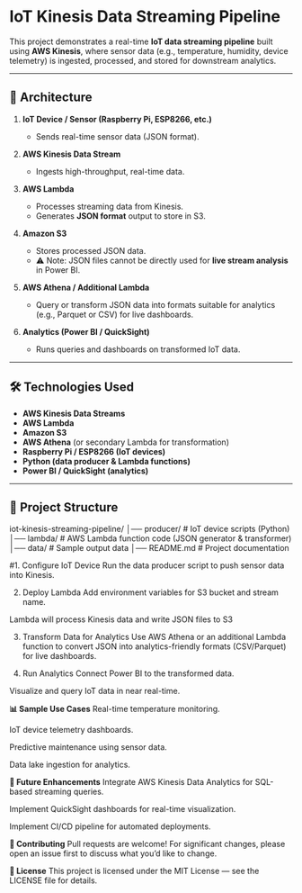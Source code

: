 # IoT Kinesis Data Streaming Pipeline

This project demonstrates a real-time **IoT data streaming pipeline** built using **AWS Kinesis**, where sensor data (e.g., temperature, humidity, device telemetry) is ingested, processed, and stored for downstream analytics.

---

## 🚀 Architecture

1. **IoT Device / Sensor (Raspberry Pi, ESP8266, etc.)**
   - Sends real-time sensor data (JSON format).

2. **AWS Kinesis Data Stream**
   - Ingests high-throughput, real-time data.

3. **AWS Lambda**
   - Processes streaming data from Kinesis.
   - Generates **JSON format** output to store in S3.

4. **Amazon S3**
   - Stores processed JSON data.
   - ⚠️ Note: JSON files cannot be directly used for **live stream analysis** in Power BI.

5. **AWS Athena / Additional Lambda**
   - Query or transform JSON data into formats suitable for analytics (e.g., Parquet or CSV) for live dashboards.

6. **Analytics (Power BI / QuickSight)**
   - Runs queries and dashboards on transformed IoT data.

---

## 🛠️ Technologies Used
- **AWS Kinesis Data Streams**
- **AWS Lambda**
- **Amazon S3**
- **AWS Athena** (or secondary Lambda for transformation)
- **Raspberry Pi / ESP8266 (IoT devices)**
- **Python (data producer & Lambda functions)**
- **Power BI / QuickSight (analytics)**

---

## 📂 Project Structure
iot-kinesis-streaming-pipeline/
│── producer/ # IoT device scripts (Python)
│── lambda/ # AWS Lambda function code (JSON generator & transformer)
│── data/ # Sample output data
│── README.md # Project documentation

#1. Configure IoT Device
Run the data producer script to push sensor data into Kinesis.

2. Deploy Lambda
Add environment variables for S3 bucket and stream name.

Lambda will process Kinesis data and write JSON files to S3

3. Transform Data for Analytics
Use AWS Athena or an additional Lambda function to convert JSON into analytics-friendly formats (CSV/Parquet) for live dashboards.

4. Run Analytics
Connect Power BI to the transformed data.

Visualize and query IoT data in near real-time.

**📊 Sample Use Cases**
Real-time temperature monitoring.

IoT device telemetry dashboards.

Predictive maintenance using sensor data.

Data lake ingestion for analytics.

**🔮 Future Enhancements**
Integrate AWS Kinesis Data Analytics for SQL-based streaming queries.

Implement QuickSight dashboards for real-time visualization.

Implement CI/CD pipeline for automated deployments.

**🤝 Contributing**
Pull requests are welcome! For significant changes, please open an issue first to discuss what you’d like to change.

**📜 License**
This project is licensed under the MIT License — see the LICENSE file for details.
